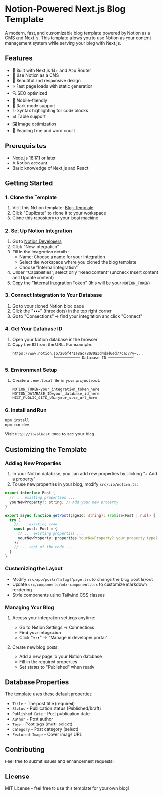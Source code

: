 # Notion-Powered Next.js Blog Template

A modern, fast, and customizable blog template powered by Notion as a CMS and Next.js. This template allows you to use Notion as your content management system while serving your blog with Next.js.

## Features

- 🚀 Built with Next.js 14+ and App Router
- 📝 Use Notion as a CMS
- 🎨 Beautiful and responsive design
- ⚡ Fast page loads with static generation
- 🔍 SEO optimized
- 📱 Mobile-friendly
- 🌙 Dark mode support
- ✨ Syntax highlighting for code blocks
- 📊 Table support
- 🖼️ Image optimization
- 📅 Reading time and word count

## Prerequisites

- Node.js 18.17.1 or later
- A Notion account
- Basic knowledge of Next.js and React

## Getting Started

### 1. Clone the Template

1. Visit this Notion template: [Blog Template](https://exclusive-gatsby-850.notion.site/20a186dad999800dbb94f239f907215d?v=20a186dad99980228480000c8707478c&source=github)
2. Click "Duplicate" to clone it to your workspace
3. Clone this repository to your local machine

### 2. Set Up Notion Integration

1. Go to [Notion Developers](https://www.notion.so/my-integrations)
2. Click "New integration"
3. Fill in the integration details:
   - Name: Choose a name for your integration
   - Select the workspace where you cloned the blog template
   - Choose "Internal integration"
4. Under "Capabilities", select only "Read content" (uncheck Insert content and Update content)
5. Copy the "Internal Integration Token" (this will be your `NOTION_TOKEN`)

### 3. Connect Integration to Your Database

1. Go to your cloned Notion blog page
2. Click the "•••" (three dots) in the top right corner
3. Go to "Connections" -> find your integration and click "Connect"

### 4. Get Your Database ID

1. Open your Notion database in the browser
2. Copy the ID from the URL. For example:
   ```
   https://www.notion.so/20bf471a8ac78080a3d4dad6ed77ca17?v=...
                      └─────────── Database ID ───────────┘
   ```

### 5. Environment Setup

1. Create a `.env.local` file in your project root:
   ```env
   NOTION_TOKEN=your_integration_token_here
   NOTION_DATABASE_ID=your_database_id_here
   NEXT_PUBLIC_SITE_URL=your_site_url_here
   ```

### 6. Install and Run

```bash
npm install
npm run dev
```

Visit `http://localhost:3000` to see your blog.

## Customizing the Template

### Adding New Properties

1. In your Notion database, you can add new properties by clicking "+ Add a property"
2. To use new properties in your blog, modify `src/lib/notion.ts`:

```typescript
export interface Post {
  // ... existing properties ...
  yourNewProperty?: string; // Add your new property
}

export async function getPost(pageId: string): Promise<Post | null> {
  try {
    // ... existing code ...
    const post: Post = {
      // ... existing properties ...
      yourNewProperty: properties.YourNewProperty?.your_property_type?.value,
    };
    // ... rest of the code ...
  }
}
```

### Customizing the Layout

- Modify `src/app/posts/[slug]/page.tsx` to change the blog post layout
- Update `src/components/mdx-component.tsx` to customize markdown rendering
- Style components using Tailwind CSS classes

### Managing Your Blog

1. Access your integration settings anytime:
   - Go to Notion Settings -> Connections
   - Find your integration
   - Click "•••" -> "Manage in developer portal"

2. Create new blog posts:
   - Add a new page to your Notion database
   - Fill in the required properties
   - Set status to "Published" when ready

## Database Properties

The template uses these default properties:

- `Title` - The post title (required)
- `Status` - Publication status (Published/Draft)
- `Published Date` - Post publication date
- `Author` - Post author
- `Tags` - Post tags (multi-select)
- `Category` - Post category (select)
- `Featured Image` - Cover image URL

## Contributing

Feel free to submit issues and enhancement requests!

## License

MIT License - feel free to use this template for your own blog!
